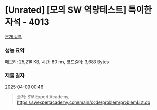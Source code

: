 # [Unrated] [모의 SW 역량테스트] 특이한 자석 - 4013 

[문제 링크](https://swexpertacademy.com/main/code/problem/problemDetail.do?contestProbId=AWIeV9sKkcoDFAVH) 

### 성능 요약

메모리: 25,216 KB, 시간: 80 ms, 코드길이: 3,683 Bytes

### 제출 일자

2025-04-09 00:46



> 출처: SW Expert Academy, https://swexpertacademy.com/main/code/problem/problemList.do